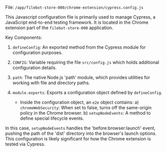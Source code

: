 File: `/app/filebot-store-000/chrome-extension/cypress.config.js`

This Javascript configuration file is primarily used to manage Cypress, a JavaScript end-to-end testing framework. It is located in the Chrome extension part of the `filebot-store-000` application.

Key Components:
1. `defineConfig`: An exported method from the Cypress module for configuration purposes.
2. `CONFIG`: Variable requiring the file `src/config.js` which holds additional configuration details.
3. `path`: The native Node.js 'path' module, which provides utilities for working with file and directory paths.
4. `module.exports`: Exports a configuration object defined by `defineConfig`.

   - Inside the configuration object, an `e2e` object contains:
     a) `chromeWebSecurity`: When set to false, turns off the same-origin policy in the Chrome browser.
     b) `setupNodeEvents`: A method to define special lifecycle events. 

In this case, `setupNodeEvents` handles the 'before:browser:launch' event, pushing the path of the 'dist' directory into the browser's launch options. This configuration is likely significant for how the Chrome extension is tested via Cypress.